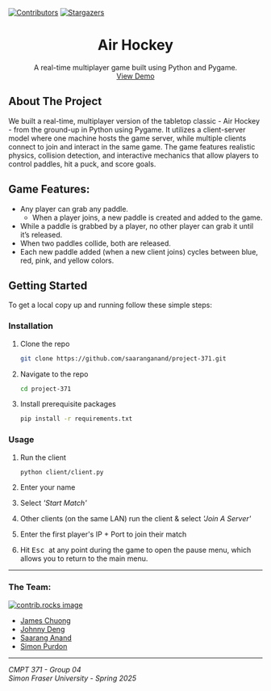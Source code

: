 <a id="readme-top"></a>

[![Contributors][contributors-shield]][contributors-url]
[![Stargazers][stars-shield]][stars-url]


<div align="center">

# Air Hockey

  <p align="center">
    A real-time multiplayer game built using Python and Pygame.
    <br />
    <a href="https://github.com/saaranganand/project-371">View Demo</a>
  </p>
</div>

<!-- ABOUT THE PROJECT -->
## About The Project
We built a real-time, multiplayer version of the tabletop classic - Air Hockey - from the ground-up in Python using Pygame. It utilizes a client-server model where one machine hosts the game server, while multiple clients connect to join and interact in the same game. The game features realistic physics, collision detection, and interactive mechanics that allow players to control paddles, hit a puck, and score goals.


## Game Features:

- Any player can grab any paddle.
  - When a player joins, a new paddle is created and added to the game.
- While a paddle is grabbed by a player, no other player can grab it until it’s released.
- When two paddles collide, both are released.
- Each new paddle added (when a new client joins) cycles between blue, red, pink, and yellow colors.


<!-- GETTING STARTED -->
## Getting Started

To get a local copy up and running follow these simple steps:

### Installation

1. Clone the repo
   ```sh
   git clone https://github.com/saaranganand/project-371.git
   ```
2. Navigate to the repo
   ```sh
   cd project-371
   ```
3. Install prerequisite packages
   ```sh
   pip install -r requirements.txt
   ```

### Usage

1. Run the client
   ```sh
   python client/client.py
   ```
2. Enter your name

3. Select _'Start Match'_

4. Other clients (on the same LAN) run the client & select _'Join A Server'_

5. Enter the first player's IP + Port to join their match

6. <p>Hit <kbd> Esc </kbd> at any point during the game to open the pause menu, which allows you to return to the main menu. </p>

---

### The Team:

<a href="https://github.com/saaranganand/project-371/graphs/contributors">
  <img src="https://contrib.rocks/image?repo=saaranganand/project-371" alt="contrib.rocks image" />
</a>

* [James Chuong](https://github.com/JamesChuong)
* [Johnny Deng](https://github.com/JohnnyDeng6/)
* [Saarang Anand](https://github.com/saaranganand/)
* [Simon Purdon](https://github.com/SimonGCP/)
  
---

_CMPT 371 - Group 04_\
_Simon Fraser University - Spring 2025_



<!-- MARKDOWN LINKS & IMAGES -->
<!-- https://www.markdownguide.org/basic-syntax/#reference-style-links -->
[contributors-shield]: https://img.shields.io/github/contributors/saaranganand/project-371.svg?style=for-the-badge
[contributors-url]: https://github.com/saaranganand/project-371/graphs/contributors
[stars-shield]: https://img.shields.io/github/stars/saaranganand/project-371.svg?style=for-the-badge
[stars-url]: https://github.com/saaranganand/project-371/stargazers
